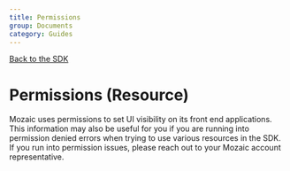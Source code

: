 ```yaml
---
title: Permissions
group: Documents
category: Guides
---
```


[Back to the SDK](../index.md)

# Permissions (Resource)

Mozaic uses permissions to set UI visibility on its front end applications. This information may also be useful for you if you are running into permission denied errors when trying to use various resources in the SDK. If you run into permission issues, please reach out to your Mozaic account representative. 